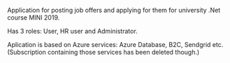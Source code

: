 Application for posting job offers and applying for them for university .Net course MINI 2019.

Has 3 roles: User, HR user and Administrator.

Aplication is based on Azure services: Azure Database, B2C, Sendgrid etc. (Subscription containing those services has been deleted though.)
